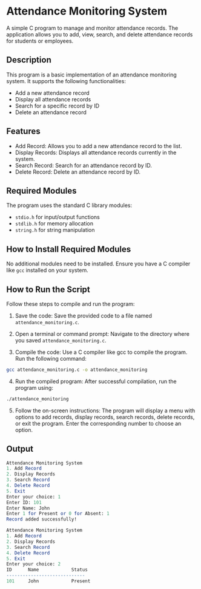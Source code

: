 # Attendance Monitoring System
A simple C program to manage and monitor attendance records. The application allows you to add, view, search, and delete attendance records for students or employees.

## Description
This program is a basic implementation of an attendance monitoring system. It supports the following functionalities:

- Add a new attendance record
- Display all attendance records
- Search for a specific record by ID
- Delete an attendance record

## Features
- Add Record: Allows you to add a new attendance record to the list.
- Display Records: Displays all attendance records currently in the system.
- Search Record: Search for an attendance record by ID.
- Delete Record: Delete an attendance record by ID.

## Required Modules
The program uses the standard C library modules:

- `stdio.h` for input/output functions
- `stdlib.h` for memory allocation
- `string.h` for string manipulation

## How to Install Required Modules
No additional modules need to be installed. Ensure you have a C compiler like `gcc` installed on your system.

## How to Run the Script
Follow these steps to compile and run the program:

1. Save the code: Save the provided code to a file named `attendance_monitoring.c`.

2. Open a terminal or command prompt: Navigate to the directory where you saved `attendance_monitoring.c`.

3. Compile the code: Use a C compiler like gcc to compile the program. Run the following command:
```bash 
gcc attendance_monitoring.c -o attendance_monitoring
```
4. Run the compiled program: After successful compilation, run the program using:
```bash 
./attendance_monitoring
```
5. Follow the on-screen instructions: The program will display a menu with options to add records, display records, search records, delete records, or exit the program. Enter the corresponding number to choose an option.

## Output
```mathematica
Attendance Monitoring System
1. Add Record
2. Display Records
3. Search Record
4. Delete Record
5. Exit
Enter your choice: 1
Enter ID: 101
Enter Name: John
Enter 1 for Present or 0 for Absent: 1
Record added successfully!

Attendance Monitoring System
1. Add Record
2. Display Records
3. Search Record
4. Delete Record
5. Exit
Enter your choice: 2
ID      Name            Status
-----------------------------
101     John            Present
```
